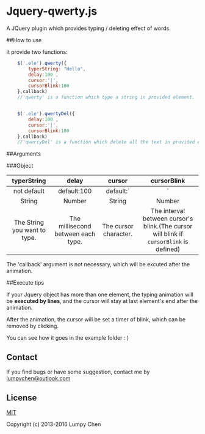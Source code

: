 # Jquery-qwerty.js

A JQuery plugin which provides typing / deleting effect of words.

##How to use

It provide two functions:

```javascript
    $('.ele').qwerty({
        typerString: "Hello",
        delay:100 , 
        cursor:'|', 
        cursorBlink:100
    },callback)
    //'qwerty' is a function which type a string in provided element. 


    $('.ele').qwertyDel({
        delay:100 , 
        cursor:'|', 
        cursorBlink:100 
    },callback)
    //'qwertyDel' is a function which delete all the text in provided element.

```


##Arguments



###Object

| typerString | delay |  cursor  | cursorBlink |
|:--------:|:-----:|:----:|:----:|
|not default|default:100 |default:`|`|default:undefined|
|String|Number|String|Number|
|The String you want to type.|The millisecond between each type.|The cursor character.|The interval between cursor's blink.(The cursor will blink if `cursorBlink` is defined)|

The 'callback' argument is not necessary, which will be excuted after the animation.


##Execute tips

If your Jquery object has more than one element, the typing animation will be **executed by lines**, and the cursor will stay at last element's end after the animation.

After the animation, the cursor will be set a timer of blink, which can be removed by clicking.

You can see how it goes in the example folder : )


## Contact

If you find bugs or have some suggestion, contact me by [lumpychen@outlook.com](mailto:lumpychen@outlook.com)


## License

[MIT](http://opensource.org/licenses/MIT)

Copyright (c) 2013-2016 Lumpy Chen
